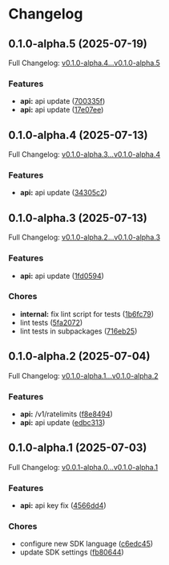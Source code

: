 # Changelog

## 0.1.0-alpha.5 (2025-07-19)

Full Changelog: [v0.1.0-alpha.4...v0.1.0-alpha.5](https://github.com/The-Swarm-Corporation/swarms-client-go/compare/v0.1.0-alpha.4...v0.1.0-alpha.5)

### Features

* **api:** api update ([700335f](https://github.com/The-Swarm-Corporation/swarms-client-go/commit/700335f9aacba005b6209a3f30c42eb2fc1c0109))
* **api:** api update ([17e07ee](https://github.com/The-Swarm-Corporation/swarms-client-go/commit/17e07eed3911c8133b59ef31ec95e8c8e0cd1f2d))

## 0.1.0-alpha.4 (2025-07-13)

Full Changelog: [v0.1.0-alpha.3...v0.1.0-alpha.4](https://github.com/The-Swarm-Corporation/swarms-client-go/compare/v0.1.0-alpha.3...v0.1.0-alpha.4)

### Features

* **api:** api update ([34305c2](https://github.com/The-Swarm-Corporation/swarms-client-go/commit/34305c252849a8db32576c4f64ec762fb7f1291b))

## 0.1.0-alpha.3 (2025-07-13)

Full Changelog: [v0.1.0-alpha.2...v0.1.0-alpha.3](https://github.com/The-Swarm-Corporation/swarms-client-go/compare/v0.1.0-alpha.2...v0.1.0-alpha.3)

### Features

* **api:** api update ([1fd0594](https://github.com/The-Swarm-Corporation/swarms-client-go/commit/1fd05942df449475fc29a4537b69ff9aa4c87578))


### Chores

* **internal:** fix lint script for tests ([1b6fc79](https://github.com/The-Swarm-Corporation/swarms-client-go/commit/1b6fc79b968863a977598be57aeae5055b13ade7))
* lint tests ([5fa2072](https://github.com/The-Swarm-Corporation/swarms-client-go/commit/5fa207261ad9b382465bdc4dae6f421d614b5ba4))
* lint tests in subpackages ([716eb25](https://github.com/The-Swarm-Corporation/swarms-client-go/commit/716eb254021a48a14b12a2ecf942c2fe16ca7821))

## 0.1.0-alpha.2 (2025-07-04)

Full Changelog: [v0.1.0-alpha.1...v0.1.0-alpha.2](https://github.com/The-Swarm-Corporation/swarms-client-go/compare/v0.1.0-alpha.1...v0.1.0-alpha.2)

### Features

* **api:** /v1/ratelimits ([f8e8494](https://github.com/The-Swarm-Corporation/swarms-client-go/commit/f8e8494556731e453520b736c0c589d43b2ef323))
* **api:** api update ([edbc313](https://github.com/The-Swarm-Corporation/swarms-client-go/commit/edbc3131ab23e18f7482d92b000da390c3ef7f5d))

## 0.1.0-alpha.1 (2025-07-03)

Full Changelog: [v0.0.1-alpha.0...v0.1.0-alpha.1](https://github.com/The-Swarm-Corporation/swarms-client-go/compare/v0.0.1-alpha.0...v0.1.0-alpha.1)

### Features

* **api:** api key fix ([4566dd4](https://github.com/The-Swarm-Corporation/swarms-client-go/commit/4566dd48915c822fcd492a4090e2f33e06025c01))


### Chores

* configure new SDK language ([c6edc45](https://github.com/The-Swarm-Corporation/swarms-client-go/commit/c6edc456282fd94f85f66144e92281a23ef1cffc))
* update SDK settings ([fb80644](https://github.com/The-Swarm-Corporation/swarms-client-go/commit/fb80644d4c243bd7313f5b862d5159eb39aa5eed))
